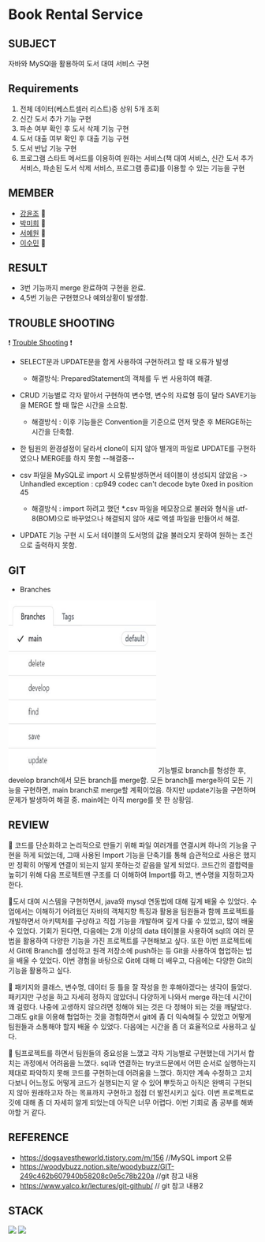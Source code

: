# Book Rental Service


## SUBJECT 
자바와 MySQl을 활용하여 도서 대여 서비스 구현

## Requirements
1) 전체 데이터(베스트셀러 리스트)중 상위 5개 조회
2) 신간 도서 추가 기능 구현
3) 파손 여부 확인 후 도서 삭제 기능 구현
4) 도서 대출 여부 확인 후 대출 기능 구현
5) 도서 반납 기능 구현
6) 프로그램 스타트 메서드를 이용하여 원하는 서비스(책 대여 서비스, 신간 도서 추가 서비스, 파손된 도서 삭제 서비스, 프로그램 종료)를 이용할 수 있는 기능을 구현


## MEMBER
* [강윤조](https://github.com/YunJo0618) 🌷
* [박미희](https://github.com/PMH2906) 🌼
* [서예원](https://github.com/woodybuzz02) 🌻
* [이수민](https://github.com/Leesumin0424) 🌹


## RESULT
- 3번 기능까지 merge 완료하여 구현을 완료.
- 4,5번 기능은 구현했으나 예외상황이 발생함.

## TROUBLE SHOOTING
:exclamation: [Trouble Shooting](./TroubleShooting.md) :exclamation:
- SELECT문과 UPDATE문을 함게 사용하여 구현하려고 할 때 오류가 발생 
  - 해결방식:  PreparedStatement의 객체를 두 번 사용하여 해결.
 
- CRUD 기능별로 각자 맡아서 구현하여 변수명, 변수의 자료형 등이 달라 SAVE기능을 MERGE 할 때 많은 시간을 소요함.
  - 해결방식 : 이후 기능들은 Convention을 기준으로 먼저 맞춘 후 MERGE하는 시간을 단축함. 

- 한 팀원의 환경설정이 달라서 clone이 되지 않아 별개의 파일로 UPDATE를 구현하였으나 MERGE를 하지 못함 --해결중--
 
- csv 파일을 MySQL로 import 시 오류발생하면서 테이블이 생성되지 않았음 -> Unhandled exception : cp949 codec can't decode byte 0xed in position 45
  - 해결방식 : import 하려고 했던 *.csv 파일을 메모장으로 불러와 형식을 utf-8(BOM)으로 바꾸었으나 해결되지 않아 새로 엑셀 파일을 만들어서 해결.

- UPDATE 기능 구현 시 도서 테이블의 도서명의 값을 불러오지 못하여 원하는 조건으로 출력하지 못함.

## GIT
* Branches
<img src="/Branches.JPG" width="300" height="350">
기능별로 branch를 형성한 후, develop branch에서 모든 branch를 merge함.
모든 branch를 merge하여 모든 기능을 구현하면, main branch로 merge할 계획이었음. 하지만 update기능을 구현하며 문제가 발생하여 해결 중. main에는 아직 merge를 못 한 상황임.

## REVIEW
🌷 코드를 단순화하고 논리적으로 만들기 위해 파일 여러개를 연결시켜 하나의 기능을 구현을 하게 되었는데, 
   그때 사용된 Import 기능을 단축기를 통해 습관적으로 사용은 했지만 정확히 어떻게 연결이 되는지 알지 못하는것 같음을 알게 되었다.
   코드간의 결합력을 높히기 위해 다음 프로젝트땐 구조를 더 이해하여 Import를 하고, 변수명을 지정하고자 한다.

🌼도서 대여 시스템을 구현하면서, java와 mysql 연동법에 대해 깊게 배울 수 있었다. 수업에서는 이해하기 어려웠던 자바의 객체지향 특징과 활용을 팀원들과 함께 프로젝트를 개발하면서 아키텍처를 구상하고 직접 기능을 개발하며 깊게 다룰 수 있었고, 많이 배울 수 있었다. 기회가 된다면, 다음에는 2개 이상의 data 테이블을 사용하여 sql의 여러 문법을 활용하여 다양한 기능을 가진 프로젝트를 구현해보고 싶다. 또한 이번 프로젝트에서 Git에 Branch를 생성하고 원격 저장소에 push하는 등 Git을 사용하여 협업하는 법을 배울 수 있었다. 이번 경험을 바탕으로 Git에 대해 더 배우고, 다음에는 다양한 Git의 기능을 활용하고 싶다. 

🌻 패키지와 클래스, 변수명, 데이터 등 틀을 잘 작성을 한 후해야겠다는 생각이 들었다. 패키지만 구성을 하고 자세히 정하지 않았더니 다양하게 나와서 merge 하는데 시간이 꽤 걸렸다. 
   나중에 고생하지 않으려면 정해야 되는 것은 다 정해야 되는 것을 깨달았다. 그래도 git을 이용해 협업하는 것을 경험하면서 git에 좀 더 익숙해질 수 있었고 어떻게 팀원들과 소통해야 
   할지 배울 수 있었다. 다음에는 시간을 좀 더 효율적으로 사용하고 싶다.
   
🌹 팀프로젝트를 하면서 팀원들의 중요성을 느꼈고 각자 기능별로 구현했는데 거기서 합치는 과정에서 어려움을 느꼈다. sql과 연결하는 try코드문에서 어떤 순서로 실행하는지 제대로 파악하지   못해 코드를 구현하는데 어려움을 느꼈다. 하지만 계속 수정하고 고치다보니 어느정도 어떻게 코드가 실행되는지 알 수 있어 뿌듯하고 아직은 완벽히 구현되지 않아 원래하고자 하는 목표까지   구현하고 점점 더 발전시키고 싶다. 이번 프로젝트로 깃에 대해 좀 더 자세히 알게 되었는데 아직은 너무 어렵다. 이번 기회로 좀 공부를 해봐야할 거 같다.
 
## REFERENCE
- https://dogsavestheworld.tistory.com/m/156 //MySQL import 오류
- https://woodybuzz.notion.site/woodybuzz/GIT-249c462b607940b58208c0e5c78b220a //git 참고 내용
- https://www.yalco.kr/lectures/git-github/ // git 참고 내용2
                             


## STACK
<img src="https://img.shields.io/badge/JAVA-007396?style=flat-square&logo=java&logoColor=white"></a> 
<img src="https://img.shields.io/badge/mysql-4479A1?style=flat-square&logo=mysql&logoColor=white"></a> 


